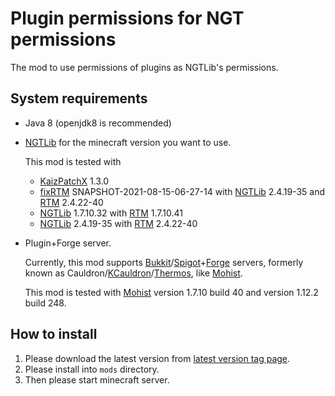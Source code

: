 <!--
Copyright (C) 2021 anatawa12 and other contributors

This file is/was a part of plugin-permissions-for-ngt,
which is released under GNU GPL v3.

See LICENSE at https://github.com/anatawa12/plugin-permissions-for-ngt.
-->

# Plugin permissions for NGT permissions

The mod to use permissions of plugins as NGTLib's permissions.

## System requirements

- Java 8 (openjdk8 is recommended)
- [NGTLib] for the minecraft version you want to use.

  This mod is tested with 
  - [KaizPatchX] 1.3.0
  - [fixRTM] SNAPSHOT-2021-08-15-06-27-14 with [NGTLib] 2.4.19-35 and [RTM] 2.4.22-40
  - [NGTLib] 1.7.10.32 with [RTM] 1.7.10.41
  - [NGTLib] 2.4.19-35 with [RTM] 2.4.22-40

- Plugin+Forge server.

  Currently, this mod supports [Bukkit]/[Spigot]+[Forge] servers,
  formerly known as Cauldron/[KCauldron]/[Thermos], like [Mohist].

  This mod is tested with [Mohist] version 1.7.10 build 40 and version 1.12.2 build 248.

[Bukkit]: https://bukkit.org/
[Spigot]: https://www.spigotmc.org/
[Forge]: https://forums.minecraftforge.net/
[KCauldron]: https://github.com/djoveryde/KCauldron
[Thermos]: https://github.com/CyberdyneCC/Thermos
[Mohist]: https://mohistmc.com/
[KaizPatchX]: https://github.com/Kai-Z-JP/KaizPatchX
[fixRTM]: https://www.curseforge.com/minecraft/mc-mods/fixrtm
[NGTLib]: https://www.curseforge.com/minecraft/mc-mods/ngtlib
[RTM]: https://www.curseforge.com/minecraft/mc-mods/realtrainmod

## How to install

1. Please download the latest version from [latest version tag page].
2. Please install into `mods` directory.
3. Then please start minecraft server.

[latest version tag page]: https://github.com/anatawa12/plugin-permissions-for-ngt/releases/latest
